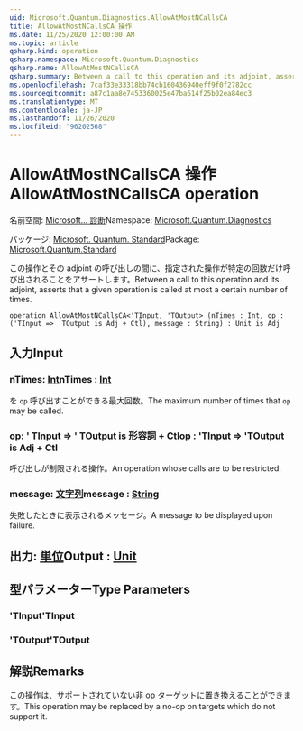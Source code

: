 ```yaml
---
uid: Microsoft.Quantum.Diagnostics.AllowAtMostNCallsCA
title: AllowAtMostNCallsCA 操作
ms.date: 11/25/2020 12:00:00 AM
ms.topic: article
qsharp.kind: operation
qsharp.namespace: Microsoft.Quantum.Diagnostics
qsharp.name: AllowAtMostNCallsCA
qsharp.summary: Between a call to this operation and its adjoint, asserts that a given operation is called at most a certain number of times.
ms.openlocfilehash: 7caf33e33318bb74cb160436940eff9f0f2782cc
ms.sourcegitcommit: a87c1aa8e7453360025e47ba614f25b02ea84ec3
ms.translationtype: MT
ms.contentlocale: ja-JP
ms.lasthandoff: 11/26/2020
ms.locfileid: "96202568"
---
```

# <a name="allowatmostncallsca-operation"></a><span data-ttu-id="cd31c-102">AllowAtMostNCallsCA 操作</span><span class="sxs-lookup"><span data-stu-id="cd31c-102">AllowAtMostNCallsCA operation</span></span>

<span data-ttu-id="cd31c-103">名前空間: [Microsoft... 診断](xref:Microsoft.Quantum.Diagnostics)</span><span class="sxs-lookup"><span data-stu-id="cd31c-103">Namespace: [Microsoft.Quantum.Diagnostics](xref:Microsoft.Quantum.Diagnostics)</span></span>

<span data-ttu-id="cd31c-104">パッケージ: [Microsoft. Quantum. Standard](https://nuget.org/packages/Microsoft.Quantum.Standard)</span><span class="sxs-lookup"><span data-stu-id="cd31c-104">Package: [Microsoft.Quantum.Standard](https://nuget.org/packages/Microsoft.Quantum.Standard)</span></span>


<span data-ttu-id="cd31c-105">この操作とその adjoint の呼び出しの間に、指定された操作が特定の回数だけ呼び出されることをアサートします。</span><span class="sxs-lookup"><span data-stu-id="cd31c-105">Between a call to this operation and its adjoint, asserts that a given operation is called at most a certain number of times.</span></span>

```qsharp
operation AllowAtMostNCallsCA<'TInput, 'TOutput> (nTimes : Int, op : ('TInput => 'TOutput is Adj + Ctl), message : String) : Unit is Adj
```


## <a name="input"></a><span data-ttu-id="cd31c-106">入力</span><span class="sxs-lookup"><span data-stu-id="cd31c-106">Input</span></span>

### <a name="ntimes--int"></a><span data-ttu-id="cd31c-107">nTimes: [Int](xref:microsoft.quantum.lang-ref.int)</span><span class="sxs-lookup"><span data-stu-id="cd31c-107">nTimes : [Int](xref:microsoft.quantum.lang-ref.int)</span></span>

<span data-ttu-id="cd31c-108">を `op` 呼び出すことができる最大回数。</span><span class="sxs-lookup"><span data-stu-id="cd31c-108">The maximum number of times that `op` may be called.</span></span>


### <a name="op--tinput--toutput--is-adj--ctl"></a><span data-ttu-id="cd31c-109">op: ' TInput => ' TOutput is 形容詞 + Ctl</span><span class="sxs-lookup"><span data-stu-id="cd31c-109">op : 'TInput => 'TOutput  is Adj + Ctl</span></span>

<span data-ttu-id="cd31c-110">呼び出しが制限される操作。</span><span class="sxs-lookup"><span data-stu-id="cd31c-110">An operation whose calls are to be restricted.</span></span>


### <a name="message--string"></a><span data-ttu-id="cd31c-111">message: [文字列](xref:microsoft.quantum.lang-ref.string)</span><span class="sxs-lookup"><span data-stu-id="cd31c-111">message : [String](xref:microsoft.quantum.lang-ref.string)</span></span>

<span data-ttu-id="cd31c-112">失敗したときに表示されるメッセージ。</span><span class="sxs-lookup"><span data-stu-id="cd31c-112">A message to be displayed upon failure.</span></span>



## <a name="output--unit"></a><span data-ttu-id="cd31c-113">出力: [単位](xref:microsoft.quantum.lang-ref.unit)</span><span class="sxs-lookup"><span data-stu-id="cd31c-113">Output : [Unit](xref:microsoft.quantum.lang-ref.unit)</span></span>



## <a name="type-parameters"></a><span data-ttu-id="cd31c-114">型パラメーター</span><span class="sxs-lookup"><span data-stu-id="cd31c-114">Type Parameters</span></span>

### <a name="tinput"></a><span data-ttu-id="cd31c-115">'TInput</span><span class="sxs-lookup"><span data-stu-id="cd31c-115">'TInput</span></span>


### <a name="toutput"></a><span data-ttu-id="cd31c-116">'TOutput</span><span class="sxs-lookup"><span data-stu-id="cd31c-116">'TOutput</span></span>



## <a name="remarks"></a><span data-ttu-id="cd31c-117">解説</span><span class="sxs-lookup"><span data-stu-id="cd31c-117">Remarks</span></span>

<span data-ttu-id="cd31c-118">この操作は、サポートされていない非 op ターゲットに置き換えることができます。</span><span class="sxs-lookup"><span data-stu-id="cd31c-118">This operation may be replaced by a no-op on targets which do not support it.</span></span>